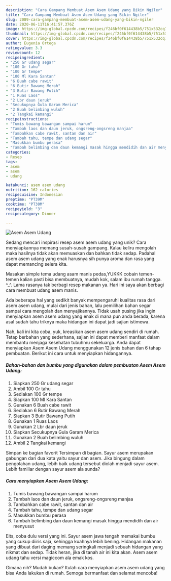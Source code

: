 ```yaml
---
description: "Cara Gampang Membuat Asem Asem Udang yang Bikin Ngiler"
title: "Cara Gampang Membuat Asem Asem Udang yang Bikin Ngiler"
slug: 2089-cara-gampang-membuat-asem-asem-udang-yang-bikin-ngiler
date: 2020-06-11T16:41:57.376Z
image: https://img-global.cpcdn.com/recipes/f246bf0f614438b5/751x532cq70/asem-asem-udang-foto-resep-utama.jpg
thumbnail: https://img-global.cpcdn.com/recipes/f246bf0f614438b5/751x532cq70/asem-asem-udang-foto-resep-utama.jpg
cover: https://img-global.cpcdn.com/recipes/f246bf0f614438b5/751x532cq70/asem-asem-udang-foto-resep-utama.jpg
author: Eugenia Ortega
ratingvalue: 3.3
reviewcount: 12
recipeingredient:
- "250 Gr udang segar"
- "100 Gr tahu"
- "100 Gr tempe"
- "100 Ml Kara Santan"
- "6 Buah cabe rawit"
- "6 Butir Bawang Merah"
- "3 Butir Bawang Putih"
- "1 Ruas Laos"
- "2 Lbr daun jeruk"
- "Secukupnya Gula Garam Merica"
- "2 Buah belimbing wuluh"
- "2 Tangkai kemangi"
recipeinstructions:
- "Tumis bawang bawangan sampai harum"
- "Tambah laos dan daun jeruk, ongsreng-ongsreng manjaa"
- "Tambahkan cabe rawit, santan dan air"
- "Tambah tahu, tempe dan udang segar"
- "Masukkan bumbu perasa"
- "Tambah belimbing dan daun kemangi masak hingga mendidih dan air menyusut"
categories:
- Resep
tags:
- asem
- asem
- udang

katakunci: asem asem udang 
nutrition: 162 calories
recipecuisine: Indonesian
preptime: "PT39M"
cooktime: "PT30M"
recipeyield: "3"
recipecategory: Dinner

---
```



![Asem Asem Udang](https://img-global.cpcdn.com/recipes/f246bf0f614438b5/751x532cq70/asem-asem-udang-foto-resep-utama.jpg)

Sedang mencari inspirasi resep asem asem udang yang unik? Cara menyiapkannya memang susah-susah gampang. Kalau keliru mengolah maka hasilnya tidak akan memuaskan dan bahkan tidak sedap. Padahal asem asem udang yang enak harusnya sih punya aroma dan rasa yang dapat memancing selera kita.

Masakan simple tema udang asam manis pedas,YUKKK cobain temen-temen kalian pasti bisa membuatnya, mudah kok, salam ibu rumah tangga. ^_^. Lama rasanya tak berbagi resep makanan ya. Hari ini saya akan berbagi cara membuat udang asem manis.

Ada beberapa hal yang sedikit banyak mempengaruhi kualitas rasa dari asem asem udang, mulai dari jenis bahan, lalu pemilihan bahan segar sampai cara mengolah dan menyajikannya. Tidak usah pusing jika ingin menyiapkan asem asem udang yang enak di mana pun anda berada, karena asal sudah tahu triknya maka hidangan ini dapat jadi sajian istimewa.


Nah, kali ini kita coba, yuk, kreasikan asem asem udang sendiri di rumah. Tetap berbahan yang sederhana, sajian ini dapat memberi manfaat dalam membantu menjaga kesehatan tubuhmu sekeluarga. Anda dapat menyiapkan Asem Asem Udang menggunakan 12 jenis bahan dan 6 tahap pembuatan. Berikut ini cara untuk menyiapkan hidangannya.

<!--inarticleads1-->

##### Bahan-bahan dan bumbu yang digunakan dalam pembuatan Asem Asem Udang:

1. Siapkan 250 Gr udang segar⁣⁣⁣⁣⁣
1. Ambil 100 Gr tahu⁣⁣⁣⁣⁣
1. Sediakan 100 Gr tempe⁣⁣⁣⁣⁣
1. Siapkan 100 Ml Kara Santan⁣⁣⁣⁣⁣
1. Gunakan 6 Buah cabe rawit⁣⁣⁣⁣⁣
1. Sediakan 6 Butir Bawang Merah⁣⁣⁣⁣⁣
1. Siapkan 3 Butir Bawang Putih⁣⁣⁣⁣⁣
1. Gunakan 1 Ruas Laos⁣⁣⁣⁣⁣
1. Gunakan 2 Lbr daun jeruk⁣⁣⁣⁣⁣
1. Siapkan Secukupnya Gula Garam Merica⁣⁣⁣⁣⁣
1. Gunakan 2 Buah belimbing wuluh⁣⁣⁣⁣⁣
1. Ambil 2 Tangkai kemangi⁣⁣⁣⁣⁣


Simpan ke bagian favorit Tersimpan di bagian. Sayur asem merupakan gabungan dari dua kata yaitu sayur dan asem. Jika bingung dalam pengolahan udang, lebih baik udang tersebut diolah menjadi sayur asem. Lebih familiar dengan sayur asem ala sunda? 

<!--inarticleads2-->

##### Cara menyiapkan Asem Asem Udang:

1. Tumis bawang bawangan sampai harum
1. Tambah laos dan daun jeruk, ongsreng-ongsreng manjaa
1. Tambahkan cabe rawit, santan dan air
1. Tambah tahu, tempe dan udang segar
1. Masukkan bumbu perasa
1. Tambah belimbing dan daun kemangi masak hingga mendidih dan air menyusut


Eits, coba dulu versi yang ini. Sayur asem jawa tengah memakai bumbu yang cukup diiris saja, sehingga kuahnya lebih bening. Hidangan makanan yang dibuat dari daging memang seringkali menjadi sebuah hidangan yang nikmat dan sedap. Tidak heran, jika di tanah air ini kita akan. Asem asem udang tahu versi magiccom ala emak kos. 

Gimana nih? Mudah bukan? Itulah cara menyiapkan asem asem udang yang bisa Anda lakukan di rumah. Semoga bermanfaat dan selamat mencoba!
